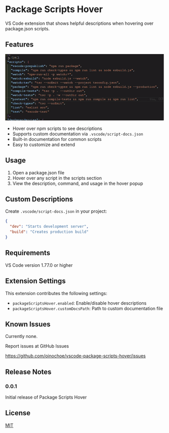 # Package Scripts Hover

VS Code extension that shows helpful descriptions when hovering over package.json scripts.

## Features

![Demo](./images/example.gif)

- Hover over npm scripts to see descriptions
- Supports custom documentation via `.vscode/script-docs.json`
- Built-in documentation for common scripts
- Easy to customize and extend

## Usage

1. Open a package.json file
2. Hover over any script in the scripts section
3. View the description, command, and usage in the hover popup

## Custom Descriptions

Create `.vscode/script-docs.json` in your project:

```json
{
  "dev": "Starts development server",
  "build": "Creates production build"
}
```

## Requirements

VS Code version 1.77.0 or higher

## Extension Settings

This extension contributes the following settings:

- `packageScriptsHover.enabled`: Enable/disable hover descriptions
- `packageScriptsHover.customDocsPath`: Path to custom documentation file

## Known Issues

Currently none.

Report issues at GitHub Issues

https://github.com/oinochoe/vscode-package-scripts-hover/issues

## Release Notes

### 0.0.1

Initial release of Package Scripts Hover

## License

[MIT](LICENSE)
